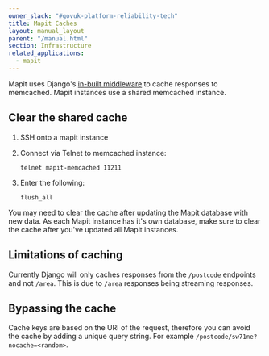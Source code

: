 ```yaml
---
owner_slack: "#govuk-platform-reliability-tech"
title: Mapit Caches
layout: manual_layout
parent: "/manual.html"
section: Infrastructure
related_applications:
  - mapit
---
```


Mapit uses Django's [in-built middleware](https://docs.djangoproject.com/en/3.1/topics/cache/#the-per-site-cache) to cache responses to memcached. Mapit instances use a shared memcached instance.

## Clear the shared cache

1. SSH onto a mapit instance

1. Connect via Telnet to memcached instance:

   ```
   telnet mapit-memcached 11211
   ```

1. Enter the following:

   ```
   flush_all
   ```

You may need to clear the cache after updating the Mapit database with new data. As each Mapit instance has it's own database, make sure to clear the cache after you've updated all Mapit instances.

## Limitations of caching

Currently Django will only caches responses from the `/postcode` endpoints and not `/area`. This is due to `/area` responses being streaming responses.

## Bypassing the cache

Cache keys are based on the URI of the request, therefore you can avoid the cache by adding a unique query string. For example `/postcode/sw71ne?nocache=<random>`.
